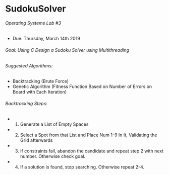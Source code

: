 # SudokuSolver
  
###### Operating Systems Lab #3
* Due: Thursday, March 14th 2019  

###### Goal: Using C Design a Sudoku Solver using Multithreading
###### Suggested Algorithms:
* Backtracking (Brute Force)
* Genetic Algorithm (Fitness Function Based on Number of Errors on Board with Each Iteration)

###### Backtracking Steps:
* 1) Generate a List of Empty Spaces
* 2) Select a Spot from that List and Place Num 1-9 In It, Validating the Grid afterwards
* 3) If constraints fail, abandon the candidate and repeat step 2 with next number. Otherwise check goal.
* 4) If a solution is found, stop searching. Otherwise repeat 2-4.
